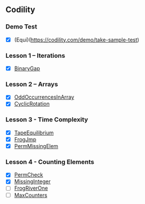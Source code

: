 ## Codility

### Demo Test
- [x] (Equi)(https://codility.com/demo/take-sample-test)

### Lesson 1 – Iterations

- [x] [BinaryGap](https://codility.com/programmers/task/binary_gap)

### Lesson 2 – Arrays

- [x] [OddOccurrencesInArray](https://codility.com/programmers/task/odd_occurrences_in_array)
- [x] [CyclicRotation](https://codility.com/programmers/task/cyclic_rotation)

### Lesson 3 - Time Complexity

- [x] [TapeEquilibrium](https://codility.com/programmers/task/tape_equilibrium)
- [x] [FrogJmp](https://codility.com/programmers/task/frog_jmp)
- [x] [PermMissingElem](https://codility.com/programmers/task/perm_missing_elem)

### Lesson 4 - Counting Elements

- [x] [PermCheck](https://codility.com/programmers/task/perm_check)
- [x] [MissingInteger](https://codility.com/programmers/task/missing_integer)
- [ ] [FrogRiverOne](https://codility.com/programmers/task/frog_river_one)
- [ ] [MaxCounters](https://codility.com/programmers/task/max_counters)
